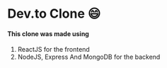 # Dev.to Clone :smile:

#### This clone was made using 
1) ReactJS for the frontend
2) NodeJS, Express And MongoDB for the backend
